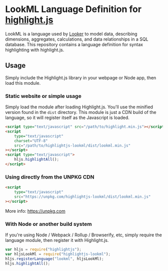# LookML Language Definition for [highlight.js](https://github.com/highlightjs/highlight.js)

LookML is a language used by [Looker](https://www.looker.com/) to model data, describing dimensions, aggregates, calculations, and data relationships in a SQL database. This repository contains a language definition for syntax highlighting with highlight.js.

## Usage

Simply include the Highlight.js library in your webpage or Node app, then load this module.

### Static website or simple usage

Simply load the module after loading Highlight.js. You'll use the minified version found in the `dist` directory. This module is just a CDN build of the language, so it will register itself as the Javascript is loaded.

```html
<script type="text/javascript" src="/path/to/highlight.min.js"></script>
<script
    type="text/javascript"
    charset="UTF-8"
    src="/path/to/highlightjs-lookml/dist/lookml.min.js"
></script>
<script type="text/javascript">
    hljs.highlightAll();
</script>
```

### Using directly from the UNPKG CDN

```html
<script
    type="text/javascript"
    src="https://unpkg.com/highlightjs-lookml/dist/lookml.min.js"
></script>
```

More info: <https://unpkg.com>

### With Node or another build system

If you're using Node / Webpack / Rollup / Browserify, etc, simply require the language module, then register it with Highlight.js.

```javascript
var hljs = require("highlightjs");
var hljsLookMl = require("highlightjs-lookml");
hljs.registerLanguage("lookml", hljsLookMl);
hljs.highlightAll();
```
